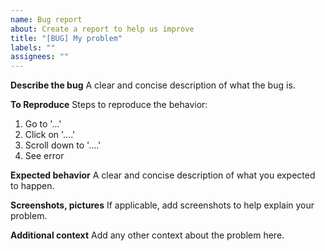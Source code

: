 ```yaml
---
name: Bug report
about: Create a report to help us improve
title: "[BUG] My problem"
labels: ""
assignees: ""
---
```


**Describe the bug**
A clear and concise description of what the bug is.

**To Reproduce**
Steps to reproduce the behavior:

1. Go to '...'
2. Click on '....'
3. Scroll down to '....'
4. See error

**Expected behavior**
A clear and concise description of what you expected to happen.

**Screenshots, pictures**
If applicable, add screenshots to help explain your problem.

**Additional context**
Add any other context about the problem here.
